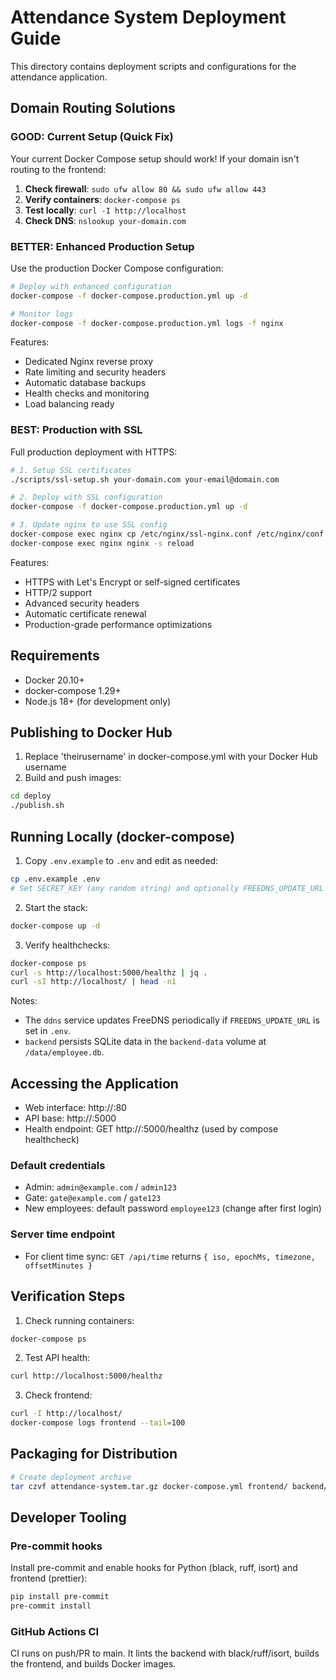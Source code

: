 # Attendance System Deployment Guide

This directory contains deployment scripts and configurations for the attendance application.

## Domain Routing Solutions

### GOOD: Current Setup (Quick Fix)
Your current Docker Compose setup should work! If your domain isn't routing to the frontend:

1. **Check firewall**: `sudo ufw allow 80 && sudo ufw allow 443`
2. **Verify containers**: `docker-compose ps`
3. **Test locally**: `curl -I http://localhost`
4. **Check DNS**: `nslookup your-domain.com`

### BETTER: Enhanced Production Setup
Use the production Docker Compose configuration:

```bash
# Deploy with enhanced configuration
docker-compose -f docker-compose.production.yml up -d

# Monitor logs
docker-compose -f docker-compose.production.yml logs -f nginx
```

Features:
- Dedicated Nginx reverse proxy
- Rate limiting and security headers
- Automatic database backups
- Health checks and monitoring
- Load balancing ready

### BEST: Production with SSL
Full production deployment with HTTPS:

```bash
# 1. Setup SSL certificates
./scripts/ssl-setup.sh your-domain.com your-email@domain.com

# 2. Deploy with SSL configuration
docker-compose -f docker-compose.production.yml up -d

# 3. Update nginx to use SSL config
docker-compose exec nginx cp /etc/nginx/ssl-nginx.conf /etc/nginx/conf.d/default.conf
docker-compose exec nginx nginx -s reload
```

Features:
- HTTPS with Let's Encrypt or self-signed certificates
- HTTP/2 support
- Advanced security headers
- Automatic certificate renewal
- Production-grade performance optimizations

## Requirements
- Docker 20.10+
- docker-compose 1.29+
- Node.js 18+ (for development only)

## Publishing to Docker Hub
1. Replace 'theirusername' in docker-compose.yml with your Docker Hub username
2. Build and push images:
```bash
cd deploy
./publish.sh
```

## Running Locally (docker-compose)
1. Copy `.env.example` to `.env` and edit as needed:
```bash
cp .env.example .env
# Set SECRET_KEY (any random string) and optionally FREEDNS_UPDATE_URL
```
2. Start the stack:
```bash
docker-compose up -d
```
3. Verify healthchecks:
```bash
docker-compose ps
curl -s http://localhost:5000/healthz | jq .
curl -sI http://localhost/ | head -n1
```

Notes:
- The `ddns` service updates FreeDNS periodically if `FREEDNS_UPDATE_URL` is set in `.env`.
- `backend` persists SQLite data in the `backend-data` volume at `/data/employee.db`.

## Accessing the Application
- Web interface: http://<machine-ip>:80
- API base: http://<machine-ip>:5000
- Health endpoint: GET http://<machine-ip>:5000/healthz (used by compose healthcheck)

### Default credentials
- Admin: `admin@example.com` / `admin123`
- Gate: `gate@example.com` / `gate123`
- New employees: default password `employee123` (change after first login)

### Server time endpoint
- For client time sync: `GET /api/time` returns `{ iso, epochMs, timezone, offsetMinutes }`

## Verification Steps
1. Check running containers:
```bash
docker-compose ps
```

2. Test API health:
```bash
curl http://localhost:5000/healthz
```

3. Check frontend:
```bash
curl -I http://localhost/
docker-compose logs frontend --tail=100
```

## Packaging for Distribution
```bash
# Create deployment archive
tar czvf attendance-system.tar.gz docker-compose.yml frontend/ backend/ deploy/
```

## Developer Tooling

### Pre-commit hooks
Install pre-commit and enable hooks for Python (black, ruff, isort) and frontend (prettier):
```bash
pip install pre-commit
pre-commit install
```

### GitHub Actions CI
CI runs on push/PR to main. It lints the backend with black/ruff/isort, builds the frontend, and builds Docker images.